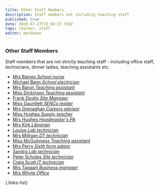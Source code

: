 ```yaml
---
title: Other Staff Members
description: Staff members not including teaching staff
published: true
date: 2020-07-27T13:50:37.750Z
tags: teacher, staff
editor: markdown
---
```



### Other Staff Members

Staff members that are not strictly teaching staff - including office staff, technicians, dinner ladies, teaching assistants etc.
- [Mrs Baines *School nurse*](/teachers/other/mrs-baines)
- [Michael Bann *School electrician*](/teachers/other/michael-bann)
- [Mrs Baron *Teaching assistant*](/teachers/other/mrs-baron)
- [Miss Dickinson *Teaching assistant*](/teachers/other/miss-dickinson)
- [Frank Doolin *Site Manager*](/teachers/other/frank-doolin)
- [Miss Gauntlett *SENCo leader*](/teachers/other/miss-gauntlett)
- [Mrs Grenaghan *Careers advisor*](/teachers/other/mrs-grenaghan)
- [Miss Hughes *Supply teacher*](/teachers/other/miss-hughes)
- [Mrs Hughes *Headmaster's PA*](/teachers/other/mrs-hughes)
- [Mrs Kirk *Librarian*](/teachers/other/mrs-kirk)
- [Louise *Lab technician*](teachers/other/louise)
- [Mrs Milligan *DT technician*](/teachers/other/mrs-milligan)
- [Miss McGuinness *Teaching assistant*](/teachers/other/miss-mcguinness)
- [Mrs Perry *Sixth form admin*](/teachers/other/mrs-perry)
- [Sandra *Lab technician*](teachers/other/sandra)
- [Peter Scholes *Site technician*](teachers/other/peter-scholes)
- [Craig Scott *IT technician*](/teachers/other/craig-scott)
- [Mrs Taggart *Business manager*](/teachers/other/mrs-taggart)
- [Mrs Whyte *Office*](/teachers/other/mrs-whyte)

{.links-list}
